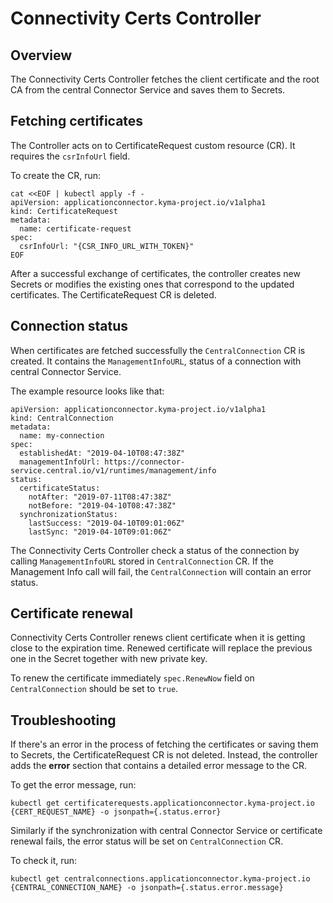 # Connectivity Certs Controller

## Overview

The Connectivity Certs Controller fetches the client certificate and the root CA from the central Connector Service and saves them to Secrets.

## Fetching certificates

The Controller acts on to CertificateRequest custom resource (CR). It requires the `csrInfoUrl` field.

To create the CR, run:
```
cat <<EOF | kubectl apply -f -
apiVersion: applicationconnector.kyma-project.io/v1alpha1
kind: CertificateRequest
metadata:
  name: certificate-request
spec:
  csrInfoUrl: "{CSR_INFO_URL_WITH_TOKEN}"
EOF
```

After a successful exchange of certificates, the controller creates new Secrets or modifies the existing ones that correspond to the updated certificates. The CertificateRequest CR is deleted.


## Connection status

When certificates are fetched successfully the `CentralConnection` CR is created.
It contains the `ManagementInfoURL`, status of a connection with central Connector Service.

The example resource looks like that:
```
apiVersion: applicationconnector.kyma-project.io/v1alpha1
kind: CentralConnection
metadata:
  name: my-connection
spec:
  establishedAt: "2019-04-10T08:47:38Z"
  managementInfoUrl: https://connector-service.central.io/v1/runtimes/management/info
status:
  certificateStatus:
    notAfter: "2019-07-11T08:47:38Z"
    notBefore: "2019-04-10T08:47:38Z"
  synchronizationStatus:
    lastSuccess: "2019-04-10T09:01:06Z"
    lastSync: "2019-04-10T09:01:06Z"
```

The Connectivity Certs Controller check a status of the connection by calling `ManagementInfoURL` stored in `CentralConnection` CR.
If the Management Info call will fail, the `CentralConnection` will contain an error status.


## Certificate renewal

Connectivity Certs Controller renews client certificate when it is getting close to the expiration time. Renewed certificate will replace the previous one in the Secret together with new private key.

To renew the certificate immediately `spec.RenewNow` field on `CentralConnection` should be set to `true`. 


## Troubleshooting 

If there's an error in the process of fetching the certificates or saving them to Secrets, the CertificateRequest CR is not deleted. Instead, the controller adds the **error** section that contains a detailed error message to the CR.

To get the error message, run: 
```
kubectl get certificaterequests.applicationconnector.kyma-project.io {CERT_REQUEST_NAME} -o jsonpath={.status.error}
```

Similarly if the synchronization with central Connector Service or certificate renewal fails, the error status will be set on `CentralConnection` CR.

To check it, run:
```
kubectl get centralconnections.applicationconnector.kyma-project.io {CENTRAL_CONNECTION_NAME} -o jsonpath={.status.error.message}
```